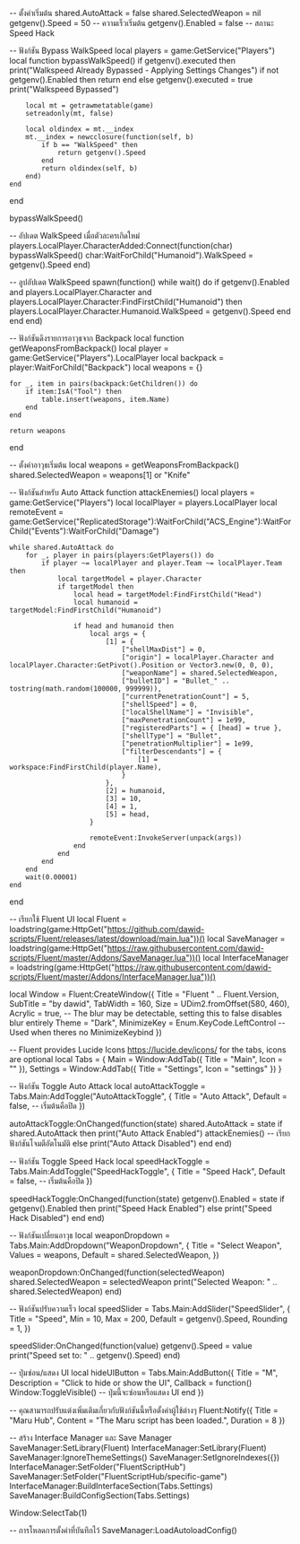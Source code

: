 -- ตั้งค่าเริ่มต้น
shared.AutoAttack = false
shared.SelectedWeapon = nil
getgenv().Speed = 50 -- ความเร็วเริ่มต้น
getgenv().Enabled = false -- สถานะ Speed Hack

-- ฟังก์ชัน Bypass WalkSpeed
local players = game:GetService("Players")
local function bypassWalkSpeed()
    if getgenv().executed then
        print("Walkspeed Already Bypassed - Applying Settings Changes")
        if not getgenv().Enabled then
            return
        end
    else
        getgenv().executed = true
        print("Walkspeed Bypassed")

        local mt = getrawmetatable(game)
        setreadonly(mt, false)

        local oldindex = mt.__index
        mt.__index = newcclosure(function(self, b)
            if b == "WalkSpeed" then
                return getgenv().Speed
            end
            return oldindex(self, b)
        end)
    end
end

bypassWalkSpeed()

-- อัปเดต WalkSpeed เมื่อตัวละครเกิดใหม่
players.LocalPlayer.CharacterAdded:Connect(function(char)
    bypassWalkSpeed()
    char:WaitForChild("Humanoid").WalkSpeed = getgenv().Speed
end)

-- ลูปอัปเดต WalkSpeed
spawn(function()
    while wait() do
        if getgenv().Enabled and players.LocalPlayer.Character and players.LocalPlayer.Character:FindFirstChild("Humanoid") then
            players.LocalPlayer.Character.Humanoid.WalkSpeed = getgenv().Speed
        end
    end
end)

-- ฟังก์ชันดึงรายการอาวุธจาก Backpack
local function getWeaponsFromBackpack()
    local player = game:GetService("Players").LocalPlayer
    local backpack = player:WaitForChild("Backpack")
    local weapons = {}
    
    for _, item in pairs(backpack:GetChildren()) do
        if item:IsA("Tool") then
            table.insert(weapons, item.Name)
        end
    end
    
    return weapons
end

-- ตั้งค่าอาวุธเริ่มต้น
local weapons = getWeaponsFromBackpack()
shared.SelectedWeapon = weapons[1] or "Knife"

-- ฟังก์ชันสำหรับ Auto Attack
function attackEnemies()
    local players = game:GetService("Players")
    local localPlayer = players.LocalPlayer
    local remoteEvent = game:GetService("ReplicatedStorage"):WaitForChild("ACS_Engine"):WaitForChild("Events"):WaitForChild("Damage")

    while shared.AutoAttack do
        for _, player in pairs(players:GetPlayers()) do
            if player ~= localPlayer and player.Team ~= localPlayer.Team then
                local targetModel = player.Character
                if targetModel then
                    local head = targetModel:FindFirstChild("Head")
                    local humanoid = targetModel:FindFirstChild("Humanoid")

                    if head and humanoid then
                        local args = {
                            [1] = {
                                ["shellMaxDist"] = 0,
                                ["origin"] = localPlayer.Character and localPlayer.Character:GetPivot().Position or Vector3.new(0, 0, 0),
                                ["weaponName"] = shared.SelectedWeapon,
                                ["bulletID"] = "Bullet_" .. tostring(math.random(100000, 999999)),
                                ["currentPenetrationCount"] = 5,
                                ["shellSpeed"] = 0,
                                ["localShellName"] = "Invisible",
                                ["maxPenetrationCount"] = 1e99,
                                ["registeredParts"] = { [head] = true },
                                ["shellType"] = "Bullet",
                                ["penetrationMultiplier"] = 1e99,
                                ["filterDescendants"] = {
                                    [1] = workspace:FindFirstChild(player.Name),
                                }
                            },
                            [2] = humanoid,
                            [3] = 10,
                            [4] = 1,
                            [5] = head,
                        }

                        remoteEvent:InvokeServer(unpack(args))
                    end
                end
            end
        end
        wait(0.00001)
    end
end

-- เรียกใช้ Fluent UI
local Fluent = loadstring(game:HttpGet("https://github.com/dawid-scripts/Fluent/releases/latest/download/main.lua"))()
local SaveManager = loadstring(game:HttpGet("https://raw.githubusercontent.com/dawid-scripts/Fluent/master/Addons/SaveManager.lua"))()
local InterfaceManager = loadstring(game:HttpGet("https://raw.githubusercontent.com/dawid-scripts/Fluent/master/Addons/InterfaceManager.lua"))()

local Window = Fluent:CreateWindow({
    Title = "Fluent " .. Fluent.Version,
    SubTitle = "by dawid",
    TabWidth = 160,
    Size = UDim2.fromOffset(580, 460),
    Acrylic = true, -- The blur may be detectable, setting this to false disables blur entirely
    Theme = "Dark",
    MinimizeKey = Enum.KeyCode.LeftControl -- Used when theres no MinimizeKeybind
})

-- Fluent provides Lucide Icons https://lucide.dev/icons/ for the tabs, icons are optional
local Tabs = {
    Main = Window:AddTab({ Title = "Main", Icon = "" }),
    Settings = Window:AddTab({ Title = "Settings", Icon = "settings" })
}

-- ฟังก์ชัน Toggle Auto Attack
local autoAttackToggle = Tabs.Main:AddToggle("AutoAttackToggle", {
    Title = "Auto Attack",
    Default = false,  -- เริ่มต้นคือปิด
})

autoAttackToggle:OnChanged(function(state)
    shared.AutoAttack = state
    if shared.AutoAttack then
        print("Auto Attack Enabled")
        attackEnemies()  -- เรียกฟังก์ชันโจมตีอัตโนมัติ
    else
        print("Auto Attack Disabled")
    end
end)

-- ฟังก์ชัน Toggle Speed Hack
local speedHackToggle = Tabs.Main:AddToggle("SpeedHackToggle", {
    Title = "Speed Hack",
    Default = false,  -- เริ่มต้นคือปิด
})

speedHackToggle:OnChanged(function(state)
    getgenv().Enabled = state
    if getgenv().Enabled then
        print("Speed Hack Enabled")
    else
        print("Speed Hack Disabled")
    end
end)

-- ฟังก์ชันเปลี่ยนอาวุธ
local weaponDropdown = Tabs.Main:AddDropdown("WeaponDropdown", {
    Title = "Select Weapon",
    Values = weapons,
    Default = shared.SelectedWeapon,
})

weaponDropdown:OnChanged(function(selectedWeapon)
    shared.SelectedWeapon = selectedWeapon
    print("Selected Weapon: " .. shared.SelectedWeapon)
end)

-- ฟังก์ชันปรับความเร็ว
local speedSlider = Tabs.Main:AddSlider("SpeedSlider", {
    Title = "Speed",
    Min = 10,
    Max = 200,
    Default = getgenv().Speed,
    Rounding = 1,
})

speedSlider:OnChanged(function(value)
    getgenv().Speed = value
    print("Speed set to: " .. getgenv().Speed)
end)

-- ปุ่มซ่อน/แสดง UI
local hideUIButton = Tabs.Main:AddButton({
    Title = "M",
    Description = "Click to hide or show the UI",
    Callback = function()
        Window:ToggleVisible() -- ปุ่มนี้จะซ่อนหรือแสดง UI
    end
})

-- คุณสามารถปรับแต่งเพิ่มเติมเกี่ยวกับฟังก์ชันนี้หรือตั้งค่าผู้ใช้ต่างๆ
Fluent:Notify({
    Title = "Maru Hub",
    Content = "The Maru script has been loaded.",
    Duration = 8
})

-- สร้าง Interface Manager และ Save Manager
SaveManager:SetLibrary(Fluent)
InterfaceManager:SetLibrary(Fluent)
SaveManager:IgnoreThemeSettings()
SaveManager:SetIgnoreIndexes({})
InterfaceManager:SetFolder("FluentScriptHub")
SaveManager:SetFolder("FluentScriptHub/specific-game")
InterfaceManager:BuildInterfaceSection(Tabs.Settings)
SaveManager:BuildConfigSection(Tabs.Settings)

Window:SelectTab(1)

-- การโหลดการตั้งค่าที่บันทึกไว้
SaveManager:LoadAutoloadConfig()
